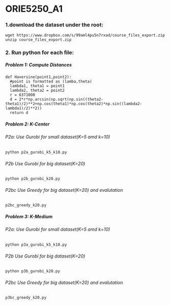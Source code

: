 # ORIE5250_A1
### 1.download the dataset under the root:
```
wget https://www.dropbox.com/s/99aml4pu5n7rxad/course_files_export.zip
unzip course_files_export.zip
```
### 2. Run python for each file:
##### Problem 1: Compute Distances
```
def Haversine(point1,point2):
  #point is formatted as (lamba,theta)
  lambda1, theta1 = point1
  lambda2, theta2 = point2
  r = 6371000
  d = 2*r*np.arcsin(np.sqrt(np.sin((theta2-theta1)/2)**2+np.cos(theta1)*np.cos(theta2)*np.sin((lambda2-lambda1)/2)**2))
  return d
```
##### Problem 2: K-Center
###### P2a: Use Gurobi for small dataset(K=5 amd k=10)
```
python p2a_gurobi_k5_k10.py
```
###### P2b Use Gurobi for big dataset(K=20)
```
python p2b_gurobi_k20.py
```
###### P2bc Use Greedy for big dataset(K=20) and evalutation
```
p2bc_greedy_k20.py
```

##### Problem 3: K-Medium
###### P2a: Use Gurobi for small dataset(K=5 amd k=10)
```
python p3a_gurobi_k5_k10.py
```
###### P2b Use Gurobi for big dataset(K=20)
```
python p3b_gurobi_k20.py
```
###### P2bc Use Greedy for big dataset(K=20) and evalutation
```
p3bc_greedy_k20.py
```
